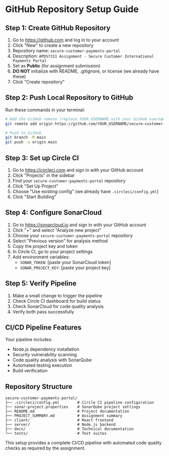 # GitHub Repository Setup Guide

## Step 1: Create GitHub Repository

1. Go to https://github.com and log in to your account
2. Click "New" to create a new repository
3. Repository name: `secure-customer-payments-portal`
4. Description: `APDS7311 Assignment - Secure Customer International Payments Portal`
5. Set as **Public** (for assignment submission)
6. **DO NOT** initialize with README, .gitignore, or license (we already have these)
7. Click "Create repository"

## Step 2: Push Local Repository to GitHub

Run these commands in your terminal:

```bash
# Add the GitHub remote (replace YOUR_USERNAME with your GitHub username)
git remote add origin https://github.com/YOUR_USERNAME/secure-customer-payments-portal.git

# Push to GitHub
git branch -M main
git push -u origin main
```

## Step 3: Set up Circle CI

1. Go to https://circleci.com and sign in with your GitHub account
2. Click "Projects" in the sidebar
3. Find your `secure-customer-payments-portal` repository
4. Click "Set Up Project"
5. Choose "Use existing config" (we already have `.circleci/config.yml`)
6. Click "Start Building"

## Step 4: Configure SonarCloud

1. Go to https://sonarcloud.io and sign in with your GitHub account
2. Click "+" and select "Analyze new project"
3. Choose your `secure-customer-payments-portal` repository
4. Select "Previous version" for analysis method
5. Copy the project key and token
6. In Circle CI, go to your project settings
7. Add environment variables:
   - `SONAR_TOKEN`: [paste your SonarCloud token]
   - `SONAR_PROJECT_KEY`: [paste your project key]

## Step 5: Verify Pipeline

1. Make a small change to trigger the pipeline
2. Check Circle CI dashboard for build status
3. Check SonarCloud for code quality analysis
4. Verify both pass successfully

## CI/CD Pipeline Features

Your pipeline includes:
- Node.js dependency installation
- Security vulnerability scanning
- Code quality analysis with SonarQube
- Automated testing execution
- Build verification

## Repository Structure

```
secure-customer-payments-portal/
├── .circleci/config.yml        # Circle CI pipeline configuration
├── sonar-project.properties    # SonarQube project settings
├── README.md                   # Project documentation
├── PROJECT_SUMMARY.md          # Assignment summary
├── client/                     # React frontend
├── server/                     # Node.js backend
├── docs/                       # Technical documentation
└── tests/                      # Test suites
```

This setup provides a complete CI/CD pipeline with automated code quality checks as required by the assignment.
